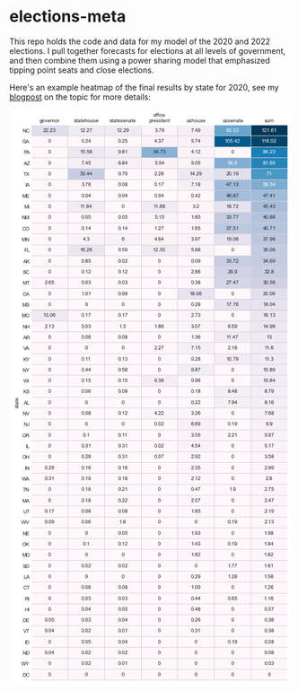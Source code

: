# elections-meta

This repo holds the code and data for my model of the 2020 and 2022 elections. I pull together forecasts for elections at all levels of government, and then combine them using a power sharing model that emphasized tipping point seats and close elections. 

Here's an example heatmap of the final results by state for 2020, see my [blogpost](https://pstblog.com/2020/09/09/elections-meta) on the topic for more details:

<p align="center"> 
<img src="heatmap.png">
</p>